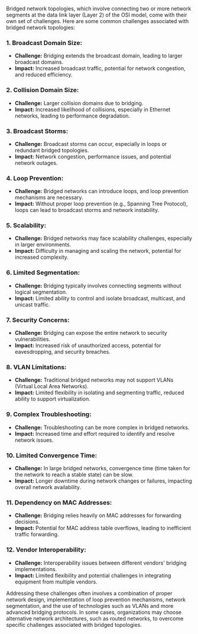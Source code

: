 Bridged network topologies, which involve connecting two or more network segments at the data link layer (Layer 2) of the OSI model, come with their own set of challenges. Here are some common challenges associated with bridged network topologies:

### 1. **Broadcast Domain Size:**
   - **Challenge:** Bridging extends the broadcast domain, leading to larger broadcast domains.
   - **Impact:** Increased broadcast traffic, potential for network congestion, and reduced efficiency.

### 2. **Collision Domain Size:**
   - **Challenge:** Larger collision domains due to bridging.
   - **Impact:** Increased likelihood of collisions, especially in Ethernet networks, leading to performance degradation.

### 3. **Broadcast Storms:**
   - **Challenge:** Broadcast storms can occur, especially in loops or redundant bridged topologies.
   - **Impact:** Network congestion, performance issues, and potential network outages.

### 4. **Loop Prevention:**
   - **Challenge:** Bridged networks can introduce loops, and loop prevention mechanisms are necessary.
   - **Impact:** Without proper loop prevention (e.g., Spanning Tree Protocol), loops can lead to broadcast storms and network instability.

### 5. **Scalability:**
   - **Challenge:** Bridged networks may face scalability challenges, especially in larger environments.
   - **Impact:** Difficulty in managing and scaling the network, potential for increased complexity.

### 6. **Limited Segmentation:**
   - **Challenge:** Bridging typically involves connecting segments without logical segmentation.
   - **Impact:** Limited ability to control and isolate broadcast, multicast, and unicast traffic.

### 7. **Security Concerns:**
   - **Challenge:** Bridging can expose the entire network to security vulnerabilities.
   - **Impact:** Increased risk of unauthorized access, potential for eavesdropping, and security breaches.

### 8. **VLAN Limitations:**
   - **Challenge:** Traditional bridged networks may not support VLANs (Virtual Local Area Networks).
   - **Impact:** Limited flexibility in isolating and segmenting traffic, reduced ability to support virtualization.

### 9. **Complex Troubleshooting:**
   - **Challenge:** Troubleshooting can be more complex in bridged networks.
   - **Impact:** Increased time and effort required to identify and resolve network issues.

### 10. **Limited Convergence Time:**
  - **Challenge:** In large bridged networks, convergence time (time taken for the network to reach a stable state) can be slow.
- **Impact:** Longer downtime during network changes or failures, impacting overall network availability.


### 11. **Dependency on MAC Addresses:**
  - **Challenge:** Bridging relies heavily on MAC addresses for forwarding decisions.
- **Impact:** Potential for MAC address table overflows, leading to inefficient traffic forwarding.

### 12. **Vendor Interoperability:**
  - **Challenge:** Interoperability issues between different vendors' bridging implementations.
- **Impact:** Limited flexibility and potential challenges in integrating equipment from multiple vendors.

Addressing these challenges often involves a combination of proper network design, implementation of loop prevention mechanisms, network segmentation, and the use of technologies such as VLANs and more advanced bridging protocols. In some cases, organizations may choose alternative network architectures, such as routed networks, to overcome specific challenges associated with bridged topologies.
